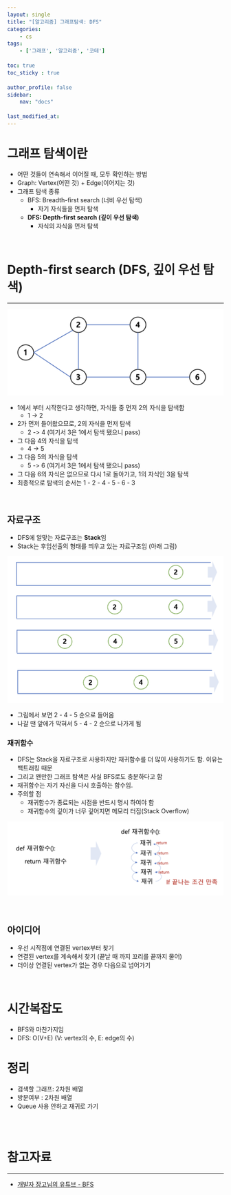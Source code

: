 ```yaml
---
layout: single
title: "[알고리즘] 그래프탐색: DFS"
categories:	
    - cs
tags:
    - ['그래프', '알고리즘', '코테']

toc: true
toc_sticky : true

author_profile: false
sidebar:
    nav: "docs"

last_modified_at:
---
```


# 그래프 탐색이란

- 어떤 것들이 연속해서 이어질 때, 모두 확인하는 방법
- Graph: Vertex(어떤 것) + Edge(이어지는 것)
- 그래프 탐색 종류
  - BFS: Breadth-first search (너비 우선 탐색)
    - 자기 자식들을 먼저 탐색
  - **DFS: Depth-first search (깊이 우선 탐색)**
    - 자식의 자식을 먼저 탐색 

<br/>

# Depth-first search (DFS, 깊이 우선 탐색)

---



![image-20240113163205198]({{site.url}}/../images/2024-01-12-bfs/image-20240113163205198.png)

- 1에서 부터 시작한다고 생각하면, 자식들 중 먼저 2의 자식을 탐색함
  - 1 -> 2
- 2가 먼저 들어왔으므로, 2의 자식을 먼저 탐색
  - 2 -> 4 (여기서 3은 1에서 탐색 됐으니 pass)
- 그 다음 4의 자식을 탐색
  - 4 -> 5 
- 그 다음 5의 자식을 탐색
  - 5 -> 6 (여기서 3은 1에서 탐색 됐으니 pass)
- 그 다음 6의 자식은 없으므로 다시 1로 돌아가고, 1의 자식인 3을 탐색
- 최종적으로 탐색의 순서는 1 - 2  - 4 - 5 - 6 - 3



<br/>

## 자료구조

- DFS에 알맞는 자료구조는 **Stack**임
- Stack는 후입선출의 형태를 띄우고 있는 자료구조임 (아래 그림)

![image-20240113174916026]({{site.url}}/../images/2024-01-13-dfs/image-20240113174916026.png)

- 그림에서 보면 2 - 4 - 5 순으로 들어옴
- 나갈 땐 앞에가 막혀서 5 - 4 - 2 순으로 나가게 됨

### 재귀함수

- DFS는 Stack을 자료구조로 사용하지만 재귀함수를 더 많이 사용하기도 함. 이유는 백트래킹 때문
- 그리고 왠만한 그래프 탐색은 사실 BFS로도 충분하다고 함
- 재귀함수는 자기 자신을 다시 호출하는 함수임.
- 주의할 점
  - 재귀함수가 종료되는 시점을 반드시 명시 하여야 함
  - 재귀함수의 깊이가 너무 깊어지면 메모리 터짐(Stack Overflow)

![image-20240113175812215]({{site.url}}/../images/2024-01-13-dfs/image-20240113175812215.png)



<br/>

## 아이디어

- 우선 시작점에 연결된 vertex부터 찾기
- 연결된 vertex를 계속해서 찾기 (끝날 때 까지 꼬리를 끝까지 물어)
- 더이상 연결된 vertex가 없는 경우 다음으로 넘어가기



<br/>

# 시간복잡도

- BFS와 마찬가지임
- DFS: O(V+E) (V: vertex의 수, E: edge의 수)



# 정리

- 검색할 그래프: 2차원 배열
- 방문여부 : 2차원 배열
- Queue 사용 안하고 재귀로 가기











<br/>

<br/>

# 참고자료
---
- [개발자 장고님의 유튜브 - BFS](https://www.youtube.com/watch?v=ansd5B27uJM&list=PLi-xJrVzQaxXC2Aausv_6mlOZZ2g2J6YB&index=2)





